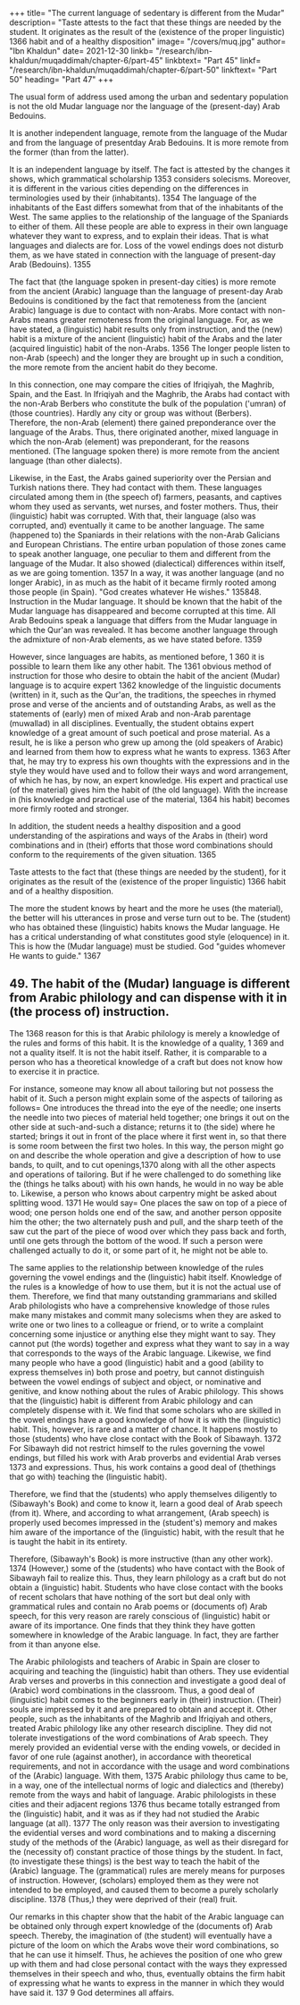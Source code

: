 +++
title= "The current language of sedentary is different from the Mudar" 
description= "Taste attests to the fact that these things are needed by the student. It originates as the result of the (existence of the proper linguistic) 1366 habit and of a healthy disposition"
image= "/covers/muq.jpg"
author= "Ibn Khaldun"
date= 2021-12-30
linkb= "/research/ibn-khaldun/muqaddimah/chapter-6/part-45"
linkbtext= "Part 45"
linkf= "/research/ibn-khaldun/muqaddimah/chapter-6/part-50"
linkftext= "Part 50"
heading= "Part 47"
+++

<!-- ## 47. The language of the sedentary and urban population is an independent language different from the language of the Mudar -->

The usual form of address used among the urban and sedentary population is not the old Mudar language nor the language of the (present-day) Arab Bedouins. 

It is another independent language, remote from the language of the Mudar and from the language of presentday Arab Bedouins. It is more remote from the former (than from the latter).

It is an independent language by itself. The fact is attested by the changes it shows, which grammatical scholarship 1353 considers solecisms. Moreover, it is different in the various cities depending on the differences in terminologies used by their (inhabitants). 1354 The language of the inhabitants of the East differs somewhat from that of the inhabitants of the West. The same applies to the relationship of the language of the Spaniards to either of them. All these people
are able to express in their own language whatever they want to express, and to
explain their ideas. That is what languages and dialects are for. Loss of the vowel
endings does not disturb them, as we have stated in connection with the language of
present-day Arab (Bedouins). 1355

The fact that (the language spoken in present-day cities) is more remote from
the ancient (Arabic) language than the language of present-day Arab Bedouins is
conditioned by the fact that remoteness from the (ancient Arabic) language is due to
contact with non-Arabs. More contact with non-Arabs means greater remoteness
from the original language. For, as we have stated, a (linguistic) habit results only
from instruction, and the (new) habit is a mixture of the ancient (linguistic) habit of
the Arabs and the later (acquired linguistic) habit of the non-Arabs. 1356 The longer
people listen to non-Arab (speech) and the longer they are brought up in such a
condition, the more remote from the ancient habit do they become.

In this connection, one may compare the cities of Ifriqiyah, the Maghrib,
Spain, and the East. In Ifriqiyah and the Maghrib, the Arabs had contact with the
non-Arab Berbers who constitute the bulk of the population ('umran) of (those
countries). Hardly any city or group was without (Berbers). Therefore, the non-Arab
(element) there gained preponderance over the language of the Arabs. Thus, there
originated another, mixed language in which the non-Arab (element) was
preponderant, for the reasons mentioned. (The language spoken there) is more
remote from the ancient language (than other dialects).

Likewise, in the East, the Arabs gained superiority over the Persian and
Turkish nations there. They had contact with them. These languages circulated
among them in (the speech of) farmers, peasants, and captives whom they used as
servants, wet nurses, and foster mothers. Thus, their (linguistic) habit was corrupted.
With that, their language (also was corrupted, and) eventually it came to be another
language.
The same (happened to) the Spaniards in their relations with the non-Arab
Galicians and European Christians. The entire urban population of those zones came
to speak another language, one peculiar to them and different from the language of
the Mudar. It also showed (dialectical) differences within itself, as we are going tomention. 1357 In a way, it was another language (and no longer Arabic), in as much
as the habit of it became firmly rooted among those people (in Spain).
"God creates whatever He wishes." 135848. Instruction in the Mudar language.
It should be known that the habit of the Mudar language has disappeared and
become corrupted at this time. All Arab Bedouins speak a language that differs from
the Mudar language in which the Qur'an was revealed. It has become another
language through the admixture of non-Arab elements, as we have stated before.
1359

However, since languages are habits, as mentioned before, 1 360 it is possible
to learn them like any other habit. The 1361 obvious method of instruction for those
who desire to obtain the habit of the ancient (Mudar) language is to acquire expert
1362 knowledge of the linguistic documents (written) in it, such as the Qur'an, the
traditions, the speeches in rhymed prose and verse of the ancients and of outstanding
Arabs, as well as the statements of (early) men of mixed Arab and non-Arab
parentage (muwallad) in all disciplines. Eventually, the student obtains expert
knowledge of a great amount of such poetical and prose material. As a result, he is
like a person who grew up among the (old speakers of Arabic) and learned from
them how to express what he wants to express. 1363
After that, he may try to express his own thoughts with the expressions and
in the style they would have used and to follow their ways and word arrangement, of
which he has, by now, an expert knowledge. His expert and practical use (of the
material) gives him the habit of (the old language). With the increase in (his
knowledge and practical use of the material, 1364 his habit) becomes more firmly
rooted and stronger.

In addition, the student needs a healthy disposition and a good understanding
of the aspirations and ways of the Arabs in (their) word combinations and in (their)
efforts that those word combinations should conform to the requirements of the
given situation. 1365 

Taste attests to the fact that (these things are needed by the student), for it originates as the result of the (existence of the proper linguistic) 1366 habit and of a healthy disposition. 

The more the student knows by heart and the more he uses (the material), the better will his
utterances in prose and verse turn out to be. The (student) who has obtained these
(linguistic) habits knows the Mudar language. He has a critical understanding of
what constitutes good style (eloquence) in it.
This is how the (Mudar language) must be studied. God "guides whomever
He wants to guide." 1367

## 49. The habit of the (Mudar) language is different from Arabic philology and can dispense with it in (the process of) instruction.

The 1368 reason for this is that Arabic philology is merely a knowledge of the rules and forms of this habit. It is the knowledge of a quality, 1 369 and not a quality itself. It is not the habit itself. Rather, it is comparable to a person who has a theoretical knowledge of a craft but does not know how to exercise it in practice.

For instance, someone may know all about tailoring but not possess the habit of it.
Such a person might explain some of the aspects of tailoring as follows= One
introduces the thread into the eye of the needle; one inserts the needle into two
pieces of material held together; one brings it out on the other side at such-and-such
a distance; returns it to (the side) where he started; brings it out in front of the place
where it first went in, so that there is some room between the first two holes. In this
way, the person might go on and describe the whole operation and give a
description of how to use bands, to quilt, and to cut openings,1370 along with all the
other aspects and operations of tailoring. But if he were challenged to do something
like the (things he talks about) with his own hands, he would in no way be able to.
Likewise, a person who knows about carpentry might be asked about
splitting wood. 1371 He would say= One places the saw on top of a piece of wood;
one person holds one end of the saw, and another person opposite him the other; the
two alternately push and pull, and the sharp teeth of the saw cut the part of the piece
of wood over which they pass back and forth, until one gets through the bottom of
the wood. If such a person were challenged actually to do it, or some part of it, he
might not be able to.

The same applies to the relationship between knowledge of the rules
governing the vowel endings and the (linguistic) habit itself. Knowledge of the rules
is a knowledge of how to use them, but it is not the actual use of them. Therefore,
we find that many outstanding grammarians and skilled Arab philologists who have
a comprehensive knowledge of those rules make many mistakes and commit many
solecisms when they are asked to write one or two lines to a colleague or friend, or
to write a complaint concerning some injustice or anything else they might want to
say. They cannot put (the words) together and express what they want to say in a
way that corresponds to the ways of the Arabic language.
Likewise, we find many people who have a good (linguistic) habit and a
good (ability to express themselves in) both prose and poetry, but cannot distinguish
between the vowel endings of subject and object, or nominative and genitive, and
know nothing about the rules of Arabic philology. This shows that the (linguistic)
habit is different from Arabic philology and can completely dispense with it.
We find that some scholars who are skilled in the vowel endings have a good
knowledge of how it is with the (linguistic) habit. This, however, is rare and a
matter of chance. It happens mostly to those (students) who have close contact with
the Book of Sibawayh. 1372 For Sibawayh did not restrict himself to the rules
governing the vowel endings, but filled his work with Arab proverbs and evidential
Arab verses 1373 and expressions. Thus, his work contains a good deal of (thethings that go with) teaching the (linguistic habit). 

Therefore, we find that the (students) who apply themselves diligently to (Sibawayh's Book) and come to know it, learn a good deal of Arab speech (from it). Where, and according to what arrangement, (Arab speech) is properly used becomes impressed in the (student's) memory and makes him aware of the importance of the (linguistic) habit, with the result that he is taught the habit in its entirety. 

Therefore, (Sibawayh's Book) is more instructive (than any other work). 1374 (However,) some of the (students) who have contact with the Book of Sibawayh fail to realize this. Thus, they learn philology as a craft but do not obtain a (linguistic) habit. Students who have close contact with the books of recent scholars that have nothing of the sort but deal only with grammatical rules and contain no Arab poems or (documents of) Arab speech, for this very reason are rarely conscious of (linguistic) habit or aware of its importance. One finds that they think they have gotten somewhere in knowledge of the Arabic language. In fact, they are farther from it than anyone else.

The Arabic philologists and teachers of Arabic in Spain are closer to acquiring and teaching the (linguistic) habit than others. They use evidential Arab
verses and proverbs in this connection and investigate a good deal of (Arabic) word
combinations in the classroom. Thus, a good deal of (linguistic) habit comes to the
beginners early in (their) instruction. (Their) souls are impressed by it and are
prepared to obtain and accept it.
Other people, such as the inhabitants of the Maghrib and Ifriqiyah and
others, treated Arabic philology like any other research discipline. They did not
tolerate investigations of the word combinations of Arab speech. They merely
provided an evidential verse with the ending vowels, or decided in favor of one rule
(against another), in accordance with theoretical requirements, and not in accordance
with the usage and word combinations of the (Arabic) language. With them, 1375
Arabic philology thus came to be, in a way, one of the intellectual norms of logic
and dialectics and (thereby) remote from the ways and habit of language.
Arabic philologists in these cities and their adjacent regions 1376 thus
became totally estranged from the (linguistic) habit, and it was as if they had not
studied the Arabic language (at all). 1377 The only reason was their aversion to
investigating the evidential verses and word combinations and to making a
discerning study of the methods of the (Arabic) language, as well as their disregard
for the (necessity of) constant practice of those things by the student. In fact, (to
investigate these things) is the best way to teach the habit of the (Arabic) language.
The (grammatical) rules are merely means for purposes of instruction. However,
(scholars) employed them as they were not intended to be employed, and caused
them to become a purely scholarly discipline. 1378 (Thus,) they were deprived of
their (real) fruit.

Our remarks in this chapter show that the habit of the Arabic language can
be obtained only through expert knowledge of the (documents of) Arab speech.
Thereby, the imagination of (the student) will eventually have a picture of the loom
on which the Arabs wove their word combinations, so that he can use it himself.
Thus, he achieves the position of one who grew up with them and had close
personal contact with the ways they expressed themselves in their speech and who,
thus, eventually obtains the firm habit of expressing what he wants to express in the
manner in which they would have said it. 137 9
God determines all affairs.

